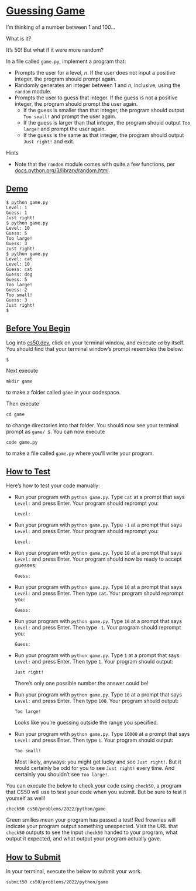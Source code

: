 # [Guessing Game](#guessing-game)

I’m thinking of a number between 1 and 100…

What is it?

It’s 50! But what if it were more random?

In a file called `game.py`, implement a program that:

- Prompts the user for a level, $n$. If the user does not input a
  positive integer, the program should prompt again.
- Randomly generates an integer between 1 and $n$, inclusive, using the
  `random` module.
- Prompts the user to guess that integer. If the guess is not a positive
  integer, the program should prompt the user again.
  - If the guess is smaller than that integer, the program should output
    `Too small!` and prompt the user again.
  - If the guess is larger than that integer, the program should output
    `Too large!` and prompt the user again.
  - If the guess is the same as that integer, the program should output
    `Just right!` and exit.

Hints

- Note that the `random` module comes with quite a few functions, per
  [docs.python.org/3/library/random.html](https://docs.python.org/3/library/random.html).

## [Demo](#demo)

``` highlight
$ python game.py
Level: 1
Guess: 1
Just right!
$ python game.py
Level: 10
Guess: 5
Too large!
Guess: 3
Just right!
$ python game.py
Level: cat
Level: 10
Guess: cat
Guess: dog
Guess: 5
Too large!
Guess: 2
Too small!
Guess: 3
Just right!
$
```

## [Before You Begin](#before-you-begin)

Log into [cs50.dev](https://cs50.dev/), click on your terminal window,
and execute `cd` by itself. You should find that your terminal window’s
prompt resembles the below:

``` highlight
$
```

Next execute

``` highlight
mkdir game
```

to make a folder called `game` in your codespace.

Then execute

``` highlight
cd game
```

to change directories into that folder. You should now see your terminal
prompt as `game/ $`. You can now execute

``` highlight
code game.py
```

to make a file called `game.py` where you’ll write your program.

## [How to Test](#how-to-test)

Here’s how to test your code manually:

- Run your program with `python game.py`. Type `cat` at a prompt that
  says `Level:` and press Enter. Your program should reprompt you:
  ``` highlight
  Level:
  ```

- Run your program with `python game.py`. Type `-1` at a prompt that
  says `Level:` and press Enter. Your program should reprompt you:
  ``` highlight
  Level:
  ```

- Run your program with `python game.py`. Type `10` at a prompt that
  says `Level:` and press Enter. Your program should now be ready to
  accept guesses:
  ``` highlight
  Guess:
  ```

- Run your program with `python game.py`. Type `10` at a prompt that
  says `Level:` and press Enter. Then type `cat`. Your program should
  reprompt you:
  ``` highlight
  Guess:
  ```

- Run your program with `python game.py`. Type `10` at a prompt that
  says `Level:` and press Enter. Then type `-1`. Your program should
  reprompt you:
  ``` highlight
  Guess:
  ```

- Run your program with `python game.py`. Type `1` at a prompt that says
  `Level:` and press Enter. Then type `1`. Your program should output:

  ``` highlight
  Just right!
  ```

  There’s only one possible number the answer could be!

- Run your program with `python game.py`. Type `10` at a prompt that
  says `Level:` and press Enter. Then type `100`. Your program should
  output:

  ``` highlight
  Too large!
  ```

  Looks like you’re guessing outside the range you specified.

- Run your program with `python game.py`. Type `10000` at a prompt that
  says `Level:` and press Enter. Then type `1`. Your program should
  output:

  ``` highlight
  Too small!
  ```

  Most likely, anyways: you might get lucky and see `Just right!`. But
  it would certainly be odd for you to see `Just right!` every time. And
  certainly you shouldn’t see `Too large!`.

You can execute the below to check your code using `check50`, a program
that CS50 will use to test your code when you submit. But be sure to
test it yourself as well!

``` highlight
check50 cs50/problems/2022/python/game
```

Green smilies mean your program has passed a test! Red frownies will
indicate your program output something unexpected. Visit the URL that
`check50` outputs to see the input `check50` handed to your program,
what output it expected, and what output your program actually gave.

## [How to Submit](#how-to-submit)

In your terminal, execute the below to submit your work.

``` highlight
submit50 cs50/problems/2022/python/game
```
